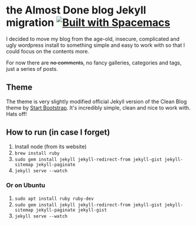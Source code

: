 # the Almost Done blog Jekyll migration [![Built with Spacemacs](https://cdn.rawgit.com/syl20bnr/spacemacs/442d025779da2f62fc86c2082703697714db6514/assets/spacemacs-badge.svg)](http://spacemacs.org)

I decided to move my blog from the age-old, insecure, complicated and ugly wordpress install to something simple and easy to work with so that I could focus on the contents more. 

For now there are ~~no comments~~, no fancy galleries, categories and tags, just a series of posts.

## Theme
The theme is very slightly modified official Jekyll version of the Clean Blog theme by [Start Bootstrap](http://startbootstrap.com/). It's incredibly simple, clean and nice to work with. Hats off!

## How to run (in case I forget)
1. Install node (from its website)
1. `brew install ruby`
1. `sudo gem install jekyll jekyll-redirect-from jekyll-gist jekyll-sitemap jekyll-paginate`
1. `jekyll serve --watch`


### Or on Ubuntu
1. `sudo apt install ruby ruby-dev`
1. `sudo gem install jekyll jekyll-redirect-from jekyll-gist jekyll-sitemap jekyll-paginate jekyll-gist`
1. `jekyll serve --watch`




